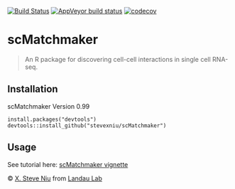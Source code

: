 [![Build Status](https://travis-ci.com/stevexniu/scMatchmaker.svg?token=iHVpVeRXbeQojczYszVy&branch=master)](https://travis-ci.com/github/stevexniu/scMatchmaker)
[![AppVeyor build status](https://ci.appveyor.com/api/projects/status/github/stevexniu/scMatchmaker?branch=master&svg=true)](https://ci.appveyor.com/project/stevexniu/scMatchmaker)
[![codecov](https://codecov.io/gh/stevexniu/scMatchmaker/branch/master/graph/badge.svg?token=LsMOwlNUgP)](https://codecov.io/gh/stevexniu/scMatchmaker)


scMatchmaker
=======

> An R package for discovering cell-cell interactions in single cell RNA-seq.

Installation
------------
scMatchmaker Version 0.99

	install.packages("devtools")
	devtools::install_github("stevexniu/scMatchmaker")

Usage
-----
See tutorial here:
[scMatchmaker vignette](https://github.com/stevexniu/scMatchmaker/blob/master/vignettes/vignette.Rmd)


© [X. Steve Niu](https://github.com/stevexniu) from [Landau Lab](https://www.landaulab.org) 